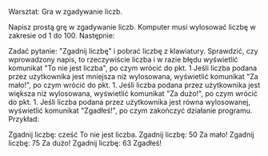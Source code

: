 Warsztat: Gra w zgadywanie liczb.

Napisz prostą grę w zgadywanie liczb. Komputer musi wylosować liczbę w zakresie od 1 do 100. Następnie:

Zadać pytanie: "Zgadnij liczbę" i pobrać liczbę z klawiatury.
Sprawdzić, czy wprowadzony napis, to rzeczywiście liczba i w razie błędu wyświetlić komunikat "To nie jest liczba", po czym wrócić do pkt. 1
Jeśli liczba podana przez użytkownika jest mniejsza niż wylosowana, wyświetlić komunikat "Za mało!", po czym wrócić do pkt. 1.
Jeśli liczba podana przez użytkownika jest większa niż wylosowana, wyświetlić komunikat "Za dużo!", po czym wrócić do pkt. 1.
Jeśli liczba podana przez użytkownika jest równa wylosowanej, wyświetlić komunikat "Zgadłeś!", po czym zakończyć działanie programu.
Przykład:

Zgadnij liczbę: cześć
To nie jest liczba.
Zgadnij liczbę: 50
Za mało!
Zgadnij liczbę: 75
Za dużo!
Zgadnij liczbę: 63
Zgadłeś!